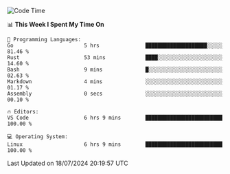 
<!--START_SECTION:waka-->
![Code Time](http://img.shields.io/badge/Code%20Time-711%20hrs%208%20mins-blue)

📊 **This Week I Spent My Time On** 

```text
💬 Programming Languages: 
Go                       5 hrs               ████████████████████░░░░░   81.46 % 
Rust                     53 mins             ████░░░░░░░░░░░░░░░░░░░░░   14.60 % 
Bash                     9 mins              █░░░░░░░░░░░░░░░░░░░░░░░░   02.63 % 
Markdown                 4 mins              ░░░░░░░░░░░░░░░░░░░░░░░░░   01.17 % 
Assembly                 0 secs              ░░░░░░░░░░░░░░░░░░░░░░░░░   00.10 % 

🔥 Editors: 
VS Code                  6 hrs 9 mins        █████████████████████████   100.00 % 

💻 Operating System: 
Linux                    6 hrs 9 mins        █████████████████████████   100.00 % 
```


 Last Updated on 18/07/2024 20:19:57 UTC
<!--END_SECTION:waka-->
